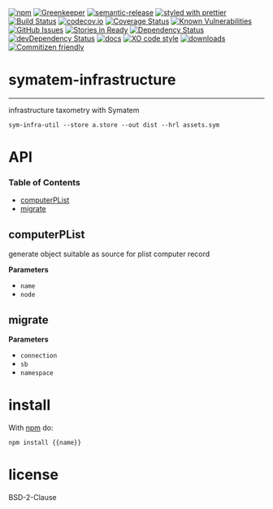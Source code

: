 [![npm](https://img.shields.io/npm/v/symatem-infrastructure.svg)](https://www.npmjs.com/package/symatem-infrastructure)
[![Greenkeeper](https://badges.greenkeeper.io/arlac77/symatem-infrastructure.svg)](https://greenkeeper.io/)
[![semantic-release](https://img.shields.io/badge/%20%20%F0%9F%93%A6%F0%9F%9A%80-semantic--release-e10079.svg)](https://github.com/arlac77/symatem-infrastructure)
[![styled with prettier](https://img.shields.io/badge/styled_with-prettier-ff69b4.svg)](https://github.com/prettier/prettier)
[![Build Status](https://secure.travis-ci.org/arlac77/symatem-infrastructure.png)](http://travis-ci.org/arlac77/symatem-infrastructure)
[![codecov.io](http://codecov.io/github/arlac77/symatem-infrastructure/coverage.svg?branch=master)](http://codecov.io/github/arlac77/symatem-infrastructure?branch=master)
[![Coverage Status](https://coveralls.io/repos/arlac77/symatem-infrastructure/badge.svg)](https://coveralls.io/r/arlac77/symatem-infrastructure)
[![Known Vulnerabilities](https://snyk.io/test/github/arlac77/symatem-infrastructure/badge.svg)](https://snyk.io/test/github/arlac77/symatem-infrastructure)
[![GitHub Issues](https://img.shields.io/github/issues/arlac77/symatem-infrastructure.svg?style=flat-square)](https://github.com/arlac77/symatem-infrastructure/issues)
[![Stories in Ready](https://badge.waffle.io/arlac77/symatem-infrastructure.svg?label=ready&title=Ready)](http://waffle.io/arlac77/symatem-infrastructure)
[![Dependency Status](https://david-dm.org/arlac77/symatem-infrastructure.svg)](https://david-dm.org/arlac77/symatem-infrastructure)
[![devDependency Status](https://david-dm.org/arlac77/symatem-infrastructure/dev-status.svg)](https://david-dm.org/arlac77/symatem-infrastructure#info=devDependencies)
[![docs](http://inch-ci.org/github/arlac77/symatem-infrastructure.svg?branch=master)](http://inch-ci.org/github/arlac77/symatem-infrastructure)
[![XO code style](https://img.shields.io/badge/code_style-XO-5ed9c7.svg)](https://github.com/sindresorhus/xo)
[![downloads](http://img.shields.io/npm/dm/symatem-infrastructure.svg?style=flat-square)](https://npmjs.org/package/symatem-infrastructure)
[![Commitizen friendly](https://img.shields.io/badge/commitizen-friendly-brightgreen.svg)](http://commitizen.github.io/cz-cli/)

# symatem-infrastructure

* * *

infrastructure taxometry with Symatem

```shell
sym-infra-util --store a.store --out dist --hrl assets.sym
```

# API

<!-- Generated by documentation.js. Update this documentation by updating the source code. -->

### Table of Contents

-   [computerPList](#computerplist)
-   [migrate](#migrate)

## computerPList

generate object suitable as source for plist computer record

**Parameters**

-   `name`  
-   `node`  

## migrate

**Parameters**

-   `connection`  
-   `sb`  
-   `namespace`  

# install

With [npm](http://npmjs.org) do:

```shell
npm install {{name}}
```

# license

BSD-2-Clause
